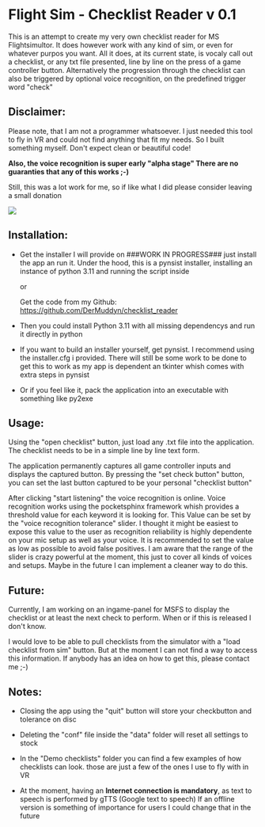 # Flight Sim - Checklist Reader v 0.1

This is an attempt to create my very own checklist reader for MS Flightsimultor. 
It does however work with any kind of sim, or even for whatever purpos you want.
All it does, at its current state, is vocaly call out a checklist, or any txt file presented,
line by line on the press of a game controller button.
Alternatively the progression through the checklist can also be triggered by optional
voice recognition, on the predefined trigger word "check"

## Disclaimer:

  Please note, that I am not a programmer whatsoever. I just needed this tool to fly
  in VR and could not find anything that fit my needs. So I built something myself.
  Don't expect clean or beautiful code!

  **Also, the voice recognition is super early "alpha stage" 
  There are no guaranties that any of this works ;-)**

  Still, this was a lot work for me, so if like what I did please consider leaving a small donation
 
 [![](https://www.paypalobjects.com/en_US/i/btn/btn_donateCC_LG.gif)]( https://www.paypal.com/donate/?hosted_button_id=MACUKZ7GTNKB4) 

## Installation:

  - Get the installer I will provide on ###WORK IN PROGRESS### just install the app an run it.
    Under the hood, this is a pynsist installer, installing an instance of python 3.11 and running the script inside

    or

    Get the code from my Github: https://github.com/DerMuddyn/checklist_reader
  - Then you could install Python 3.11 with all missing dependencys and run it directly in python
  - If you want to build an installer yourself, get pynsist. I recommend using the installer.cfg i provided.
    There will still be some work to be done to get this to work as my app is dependent an tkinter whish comes with extra steps in pynsist
  - Or if you feel like it, pack the application into an executable with something like py2exe
    
    
## Usage:

  Using the "open checklist" button, just load any .txt file into the application.
  The checklist needs to be in a simple line by line text form.

  The application permanently captures all game controller inputs and displays the
  captured button. By pressing the "set check button" button, you can set the last
  button captured to be your personal "checklist button"

  After clicking "start listening" the voice recognition is online.
  Voice recognition works using the pocketsphinx framework whish provides
  a threshold value for each keyword it is looking for. 
  This Value can be set by the "voice recognition tolerance" slider.
  I thought it might be easiest to expose this value to the user as recognition reliability
  is highly dependente on your mic setup as well as your voice.
  It is recommended to set the value as low as possible to avoid false positives.
  I am aware that the range of the slider is crazy powerful at the moment,
  this just to cover all kinds of voices and setups. Maybe in the future I can
  implement a cleaner way to do this.

## Future:
  Currently, I am working on an ingame-panel for MSFS to display the checklist or at least
  the next check to perform. When or if this is released I don't know.

  I would love to be able to pull checklists from the simulator with a "load checklist from sim"
  button. But at the moment I can not find a way to access this information. If anybody has an idea
  on how to get this, please contact me ;-)

## Notes:
  - Closing the app using the "quit" button will store your checkbutton and tolerance on disc

  - Deleting the "conf" file inside the "data" folder will reset all settings to stock

  - In the "Demo checklists" folder you can find a few examples of how checklists can look.
    those are just a few of the ones I use to fly with in VR

  - At the moment, having an **Internet connection is mandatory**, as text to speech is performed 
    by gTTS (Google text to speech) If an offline version is something of importance for users
    I could change that in the future



